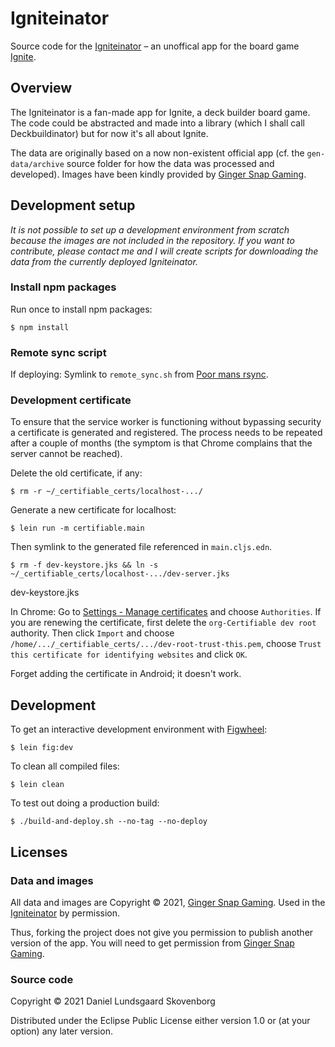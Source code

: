 # Igniteinator

Source code for the [Igniteinator](https://igniteinator.waldeinburg.dk) – an unoffical app for the
board game [Ignite](https://gingersnapgaming.com).

## Overview

The Igniteinator is a fan-made app for Ignite, a deck builder board game. The code could be
abstracted and made into a library (which I shall call Deckbuildinator) but for now it's all about
Ignite.

The data are originally based on a now non-existent official app (cf. the `gen-data/archive` source
folder for how the data was processed and developed). Images have been kindly provided by [Ginger
Snap Gaming](https://gingersnapgaming.com).

## Development setup

_It is not possible to set up a development environment from scratch because the images are not
included in the repository. If you want to contribute, please contact me and I will create scripts
for downloading the data from the currently deployed Igniteinator._

### Install npm packages

Run once to install npm packages:

    $ npm install

### Remote sync script

If deploying: Symlink to `remote_sync.sh` from
[Poor mans rsync](https://github.com/waldeinburg/poor-mans-rsync).

### Development certificate

To ensure that the service worker is functioning without bypassing security a certificate is
generated and registered. The process needs to be repeated after a couple of months (the symptom
is that Chrome complains that the server cannot be reached).

Delete the old certificate, if any:

    $ rm -r ~/_certifiable_certs/localhost-.../

Generate a new certificate for localhost:

    $ lein run -m certifiable.main

Then symlink to the generated file referenced in `main.cljs.edn`.

    $ rm -f dev-keystore.jks && ln -s ~/_certifiable_certs/localhost-.../dev-server.jks 
dev-keystore.jks

In Chrome: Go to [Settings - Manage certificates](chrome://settings/certificates) and choose
`Authorities`. If you are renewing the certificate, first delete the `org-Certifiable dev root`
authority. Then click `Import` and choose
`/home/.../_certifiable_certs/.../dev-root-trust-this.pem`, choose `Trust this certificate for
identifying websites` and click `OK`.

Forget adding the certificate in Android; it doesn't work.

## Development

To get an interactive development environment with [Figwheel](https://figwheel.org):

    $ lein fig:dev

To clean all compiled files:

	$ lein clean

To test out doing a production build:

	$ ./build-and-deploy.sh --no-tag --no-deploy

## Licenses

### Data and images

All data and images are Copyright © 2021, [Ginger Snap Gaming](https://gingersnapgaming.com). Used
in the [Igniteinator](https://igniteinator.waldeinburg.dk) by permission.

Thus, forking the project does not give you permission to publish another version of the app. You
will need to get permission from [Ginger Snap Gaming](http://gingersnapgaming.com).

### Source code

Copyright © 2021 Daniel Lundsgaard Skovenborg

Distributed under the Eclipse Public License either version 1.0 or (at your option) any later
version.
